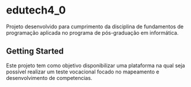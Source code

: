 # edutech4_0

Projeto desenvolvido para cumprimento da disciplina de fundamentos de programação aplicada no programa de pós-graduação em informática.

## Getting Started

Este projeto tem como objetivo disponibilizar uma plataforma na qual seja possível realizar um teste vocacional focado no mapeamento e desenvolvimento de competencias.

